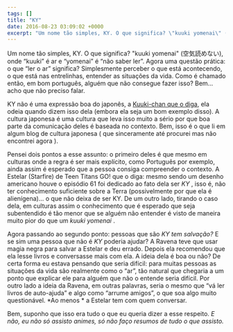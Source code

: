 ```yaml
---
tags: []
title: "KY"
date: 2016-08-23 03:09:02 +0000
excerpt: "Um nome tão simples, KY. O que significa? \"kuuki yomenai\" (空気読めない), onde “kuuki” é ar e “yomenai” é “não saber ler”. Agora uma questão..."
---
```


Um nome tão simples, KY. O que significa? "kuuki yomenai" (空気読めない), onde “kuuki” é ar e “yomenai” é “não saber ler”. Agora uma questão prática: o que “ler o ar” significa? Simplesmente perceber o que está acontecendo, o que está nas entrelinhas, entender as situações da vida. Como é chamado então, em bom português, alguém que não consegue fazer isso? Bem… acho que não preciso falar.

KY não é uma expressão boa do japonês, a [Kuuki-chan que o diga](https://www.youtube.com/watch?v=p04mwZvuFkk), ela odeia quando dizem isso dela (embora ela seja um bom exemplo disso). A cultura japonesa é uma cultura que leva isso muito a sério por que boa parte da comunicação deles é baseada no contexto. Bem, isso é o que li em algum blog de cultura japonesa ( que sinceramente até procurei mas não encontrei agora ).

Pensei dois pontos a esse assunto: o primeiro deles é que mesmo em culturas onde a regra é ser mais explícito, como Português por exemplo, ainda assim é esperado que a pessoa consiga compreender o contexto. A Estelar (Starfire) de Teen Titans GO! que o diga: mesmo sendo um desenho americano houve o episódio 61 foi dedicado ao fato dela ser *KY* , isso é, não ter conhecimento suficiente sobre a Terra (possivelmente por que ela é alienígena)... o que não deixa de ser KY. De um outro lado, tirando o caso dela, em culturas assim o conhecimento que é esperado que seja subentendido é tão menor que se alguém não entender é visto de maneira muito pior do que um *kuuki yomenai* .

Agora passando ao segundo ponto: pessoas que são *KY tem salvação?* E se sim uma pessoa que não é *KY* poderia ajudar? A Ravena teve que usar magia negra para salvar a Estelar e deu errado. Depois ela recomendou que ela lesse livros e conversasse mais com ela. A ideia dela é boa ou não? De certa forma eu estava pensando que seria difícil: para muitas pessoas as situações da vida são realmente como o “ar”, tão natural que chegaria a um ponto que explicar ele para alguém que não o entende seria difícil. Por outro lado a ideia da Ravena, em outras palavras, seria o mesmo que “vá ler livros de auto-ajuda” e algo como “arrume amigos”, o que soa algo muito questionável. *Ao menos * a Estelar tem com quem conversar.

Bem, suponho que isso era tudo o que eu queria dizer a esse respeito. *E não, eu não só assisto animes, só não faço resumos de tudo o que assisto.*